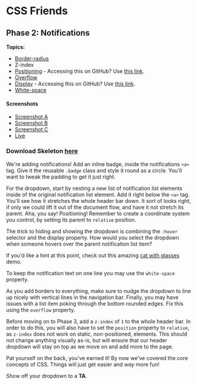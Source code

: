# CSS Friends

## Phase 2: Notifications

**Topics:** 

- [Border-radius][t-border-radius]
- Z-index
- [Positioning][positioning] -  Accessing this on GitHub? Use [this link][github-positioning].
- [Overflow][t-overflow]
- [Display][display] -  Accessing this on GitHub? Use [this link][github-display].
- [White-space][t-white-space]

#### Screenshots

- [Screenshot A][ss-02-a]
- [Screenshot B][ss-02-b]
- [Screenshot C][ss-02-c]
- [Live][live-02]

### Download Skeleton [here](https://assets.aaonline.io/fullstack/html-css/projects/micro-projects/css-friends/css-friends-02/skeleton.zip)

We're adding notifications! Add an inline badge, inside the
notifications `<a>` tag. Give it the reusable `.badge` class and style
it round as a circle. You'll want to tweak the padding to get it just
right.

For the dropdown, start by nesting a new list of notification list
elements inside of the original notification list element. Add it right
below the `<a>` tag. You'll see how it stretches the whole header bar
down. It sort of looks right, if only we could lift it out of the
document flow, and have it not stretch its parent. Aha, you say!
Positioning! Remember to create a coordinate system you control, by
setting its parent to `relative` position.

The trick to hiding and showing the dropdown is combining the `:hover`
selector and the display property. How would you select the dropdown
when someone hovers over the parent notification list item?

If you'd like a hint at this point, check out this amazing [cat with
glasses][t-glasses-demo] demo.

To keep the notification text on one line you may use the `white-space`
property.

As you add borders to everything, make sure to nudge the dropdown to
line up nicely with vertical lines in the navigation bar. Finally, you
may have issues with a list item poking through the bottom rounded
edges. Fix this using the `overflow` property.

Before moving on to Phase 3, add a `z-index` of `1` to the whole header
bar. In order to do this, you will also have to set the `position`
property to `relative`, as `z-index` does not work on static,
non-positioned, elements. This should not change anything visually
as-is, but will ensure that our header dropdown will stay on top as we
move on and add more to the page.

Pat yourself on the back, you've earned it! By now we've covered the
core concepts of CSS. Things will just get easier and *way* more fun!

Show off your dropdown to a **TA**.

[ss-02-a]: http://assets.aaonline.io/fullstack/html-css/micro-projects/css-friends/docs/screenshots/02-notifications-a.png
[ss-02-b]: http://assets.aaonline.io/fullstack/html-css/micro-projects/css-friends/docs/screenshots/02-notifications-b.png
[ss-02-c]: http://assets.aaonline.io/fullstack/html-css/micro-projects/css-friends/docs/screenshots/02-notifications-c.png
[live-02]: http://appacademy.github.io/css-friends/solution/02-notifications.html

[t-border-radius]: https://developer.mozilla.org/en-US/docs/Web/CSS/border-radius
[t-overflow]: https://developer.mozilla.org/en-US/docs/Web/CSS/overflow
[t-white-space]: https://developer.mozilla.org/en-US/docs/Web/CSS/white-space

[positioning]: css-positioning
[github-positioning]: https://github.com/appacademy/curriculum/blob/master/html-css/demos/css_demos#positioning

[display]: css-display
[github-display]: https://github.com/appacademy/curriculum/blob/master/html-css/demos/css_demos#the-display-property

[t-glasses-demo]: http://appacademy.github.io/css-demos/positioning.html
